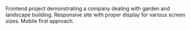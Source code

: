 Frontend project demonstrating a company dealing with garden and landscape building.
Responsive site with proper display for various screen sizes.
Mobile first approach. 